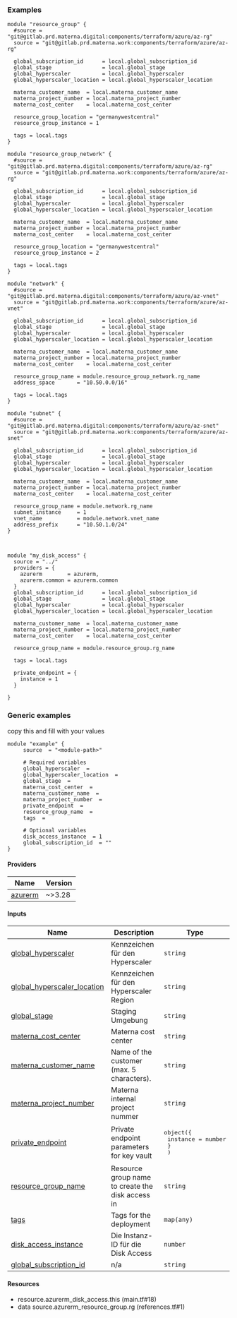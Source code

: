 <!-- BEGIN_TF_DOCS -->



### Examples

```hcl
module "resource_group" {
  #source = "git@gitlab.prd.materna.digital:components/terraform/azure/az-rg"
  source = "git@gitlab.prd.materna.work:components/terraform/azure/az-rg"

  global_subscription_id      = local.global_subscription_id
  global_stage                = local.global_stage
  global_hyperscaler          = local.global_hyperscaler
  global_hyperscaler_location = local.global_hyperscaler_location

  materna_customer_name  = local.materna_customer_name
  materna_project_number = local.materna_project_number
  materna_cost_center    = local.materna_cost_center

  resource_group_location = "germanywestcentral"
  resource_group_instance = 1

  tags = local.tags
}

module "resource_group_network" {
  #source = "git@gitlab.prd.materna.digital:components/terraform/azure/az-rg"
  source = "git@gitlab.prd.materna.work:components/terraform/azure/az-rg"

  global_subscription_id      = local.global_subscription_id
  global_stage                = local.global_stage
  global_hyperscaler          = local.global_hyperscaler
  global_hyperscaler_location = local.global_hyperscaler_location

  materna_customer_name  = local.materna_customer_name
  materna_project_number = local.materna_project_number
  materna_cost_center    = local.materna_cost_center

  resource_group_location = "germanywestcentral"
  resource_group_instance = 2

  tags = local.tags
}

module "network" {
  #source = "git@gitlab.prd.materna.digital:components/terraform/azure/az-vnet"
  source = "git@gitlab.prd.materna.work:components/terraform/azure/az-vnet"

  global_subscription_id      = local.global_subscription_id
  global_stage                = local.global_stage
  global_hyperscaler          = local.global_hyperscaler
  global_hyperscaler_location = local.global_hyperscaler_location

  materna_customer_name  = local.materna_customer_name
  materna_project_number = local.materna_project_number
  materna_cost_center    = local.materna_cost_center

  resource_group_name = module.resource_group_network.rg_name
  address_space       = "10.50.0.0/16"

  tags = local.tags
}

module "subnet" {
  #source = "git@gitlab.prd.materna.digital:components/terraform/azure/az-snet"
  source = "git@gitlab.prd.materna.work:components/terraform/azure/az-snet"

  global_subscription_id      = local.global_subscription_id
  global_stage                = local.global_stage
  global_hyperscaler          = local.global_hyperscaler
  global_hyperscaler_location = local.global_hyperscaler_location

  materna_customer_name  = local.materna_customer_name
  materna_project_number = local.materna_project_number
  materna_cost_center    = local.materna_cost_center

  resource_group_name = module.network.rg_name
  subnet_instance     = 1
  vnet_name           = module.network.vnet_name
  address_prefix      = "10.50.1.0/24"
}



module "my_disk_access" {
  source = "../"
  providers = {
    azurerm        = azurerm,
    azurerm.common = azurerm.common
  }
  global_subscription_id      = local.global_subscription_id
  global_stage                = local.global_stage
  global_hyperscaler          = local.global_hyperscaler
  global_hyperscaler_location = local.global_hyperscaler_location

  materna_customer_name  = local.materna_customer_name
  materna_project_number = local.materna_project_number
  materna_cost_center    = local.materna_cost_center

  resource_group_name = module.resource_group.rg_name

  tags = local.tags

  private_endpoint = {
    instance = 1
  }

}
```

### Generic examples
copy this and fill with your values

```hcl
module "example" {
	 source  = "<module-path>"

	 # Required variables
	 global_hyperscaler  = 
	 global_hyperscaler_location  = 
	 global_stage  = 
	 materna_cost_center  = 
	 materna_customer_name  = 
	 materna_project_number  = 
	 private_endpoint  = 
	 resource_group_name  = 
	 tags  = 

	 # Optional variables
	 disk_access_instance  = 1
	 global_subscription_id  = ""
}
```

#### Providers

| Name | Version |
|------|---------|
| <a name="provider_azurerm"></a> [azurerm](#provider_azurerm) | ~>3.28 |

#### Inputs

| Name | Description | Type |
|------|-------------|------|
| <a name="input_global_hyperscaler"></a> [global_hyperscaler](#input_global_hyperscaler) | Kennzeichen für den Hyperscaler | `string` |
| <a name="input_global_hyperscaler_location"></a> [global_hyperscaler_location](#input_global_hyperscaler_location) | Kennzeichen für den Hyperscaler Region | `string` |
| <a name="input_global_stage"></a> [global_stage](#input_global_stage) | Staging Umgebung | `string` |
| <a name="input_materna_cost_center"></a> [materna_cost_center](#input_materna_cost_center) | Materna cost center | `string` |
| <a name="input_materna_customer_name"></a> [materna_customer_name](#input_materna_customer_name) | Name of the customer (max. 5 characters). | `string` |
| <a name="input_materna_project_number"></a> [materna_project_number](#input_materna_project_number) | Materna internal project nummer | `string` |
| <a name="input_private_endpoint"></a> [private_endpoint](#input_private_endpoint) | Private endpoint parameters for key vault | <pre>object({<br>    instance = number<br>    }<br>  )</pre> |
| <a name="input_resource_group_name"></a> [resource_group_name](#input_resource_group_name) | Resource group name to create the disk access in | `string` |
| <a name="input_tags"></a> [tags](#input_tags) | Tags for the deployment | `map(any)` |
| <a name="input_disk_access_instance"></a> [disk_access_instance](#input_disk_access_instance) | Die Instanz-ID für die Disk Access | `number` |
| <a name="input_global_subscription_id"></a> [global_subscription_id](#input_global_subscription_id) | n/a | `string` |



#### Resources

- resource.azurerm_disk_access.this (main.tf#18)
- data source.azurerm_resource_group.rg (references.tf#1)


<!-- END_TF_DOCS -->